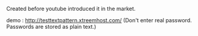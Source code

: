 Created before youtube introduced it in the market. 

demo : http://testtextpattern.xtreemhost.com/ (Don't enter real password. Passwords are stored as plain text.)